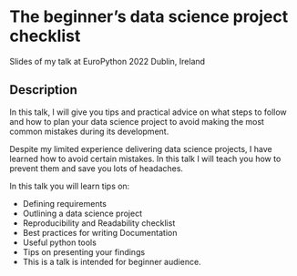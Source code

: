 # The beginner’s data science project checklist

Slides of my talk at EuroPython 2022 Dublin, Ireland

## Description

In this talk, I will give you tips and practical advice on what steps to follow and how to plan your data science project to avoid making the most common mistakes during its development.

Despite my limited experience delivering data science projects, I have learned how to avoid certain mistakes. In this talk I will teach you how to prevent them and save you lots of headaches.


In this talk you will learn tips on:

* Defining requirements
* Outlining a data science project
* Reproducibility and Readability checklist
* Best practices for writing Documentation
* Useful python tools
* Tips on presenting your findings
* This is a talk is intended for beginner audience.
